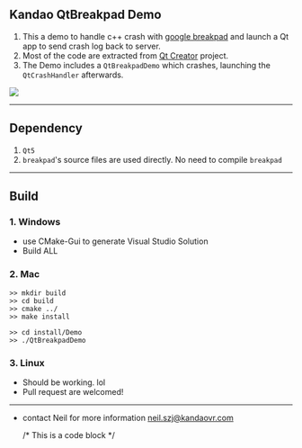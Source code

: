 ## Kandao QtBreakpad Demo

1. This a demo to handle c++ crash with [google breakpad](https://github.com/google/breakpad) and launch a Qt app to send crash log back to server.
2. Most of the code are extracted from [Qt Creator](https://github.com/qt-creator/qt-creator) project.
3. The Demo includes a `QtBreakpadDemo` which crashes, launching the `QtCrashHandler` afterwards.

![]("https://github.com/KandaoVR/qt-breakpad/blob/master/docs/QtBreakpadDemo-screenshot-win.png?raw=true")
    
-----
## Dependency
1. `Qt5`
2. `breakpad`'s source files are used directly. No need to compile `breakpad`


-----
## Build
### 1. Windows
- use CMake-Gui to generate Visual Studio Solution
- Build ALL

### 2. Mac
    >> mkdir build
    >> cd build
    >> cmake ../
    >> make install

    >> cd install/Demo
    >> ./QtBreakpadDemo

### 3. Linux
- Should be working. lol
- Pull request are welcomed!

-----
- contact Neil for more information neil.szj@kandaovr.com


    /* This is a code block */